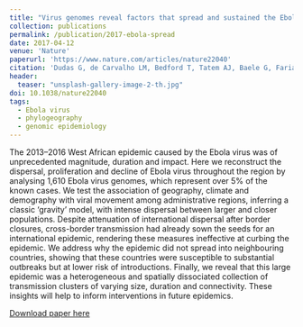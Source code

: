 ```yaml
---
title: "Virus genomes reveal factors that spread and sustained the Ebola epidemic"
collection: publications
permalink: /publication/2017-ebola-spread
date: 2017-04-12
venue: 'Nature'
paperurl: 'https://www.nature.com/articles/nature22040'
citation: 'Dudas G, de Carvalho LM, Bedford T, Tatem AJ, Baele G, Faria NR, Park DJ, Ladner JT, Arias A, Asogun D, Bielejec F, Caddy SL, Cotten M, D’Ambrozio J, Dellicour S, di Caro A, Diclaro JW, Duraffour S, Elmore MJ, Fakoli LS, Faye O, Gilbert ML, Gevao SM, Gire S, Gladden-Young A, Gnirke A, Goba A, Grant DS, Haagmans BL, Hiscox JA, Jah U, Kugelman JR, Liu D, Lu J, Malboeuf CM, Mate S, Matthews DA, Matranga CB, Meredith LW, Qu J, Quick J, Pas SD, Phan MVT, Pollakis G, Reusken CB, Sanchez-Lockhart M, Schaffner SF, Schieffelin JS, Sealfon RS, Simon-Loriere E, Smits SL, Stoecker K, Thorne L, Tobin EA, Vandi MA, Watson SJ, West K, Whitmer S, Wiley MR, Winnicki SM, Wohl S, Wölfel R, Yozwiak NL, Andersen KG, Blyden SO, Bolay F, Carroll MW, Dahn B, Diallo B, Formenty P, Fraser C, Gao GF, Garry RF, Goodfellow I, Günther S, Happi CT, Holmes EC, Kargbo B, Keïta S, Kellam P, Koopmans MPG, Kuhn JH, Loman NJ, Magassouba N, Naidoo D, Nichol ST, Nyenswah T, Palacios G, Pybus OG, Sabeti PC, Sall A, Ströher U, Wurie I, Suchard MA, Lemey P, Rambaut A, 2017. &quot;Virus genomes reveal factors that spread and sustained the Ebola epidemic&quot;. <i>Nature</i> 544(7650): 309:315.'
header:
  teaser: "unsplash-gallery-image-2-th.jpg"
doi: 10.1038/nature22040
tags:
  - Ebola virus
  - phylogeography
  - genomic epidemiology
---
```



The 2013–2016 West African epidemic caused by the Ebola virus was of unprecedented magnitude, duration and impact.
Here we reconstruct the dispersal, proliferation and decline of Ebola virus throughout the region by analysing 1,610 Ebola virus genomes, which represent over 5% of the known cases.
We test the association of geography, climate and demography with viral movement among administrative regions, inferring a classic ‘gravity’ model, with intense dispersal between larger and closer populations.
Despite attenuation of international dispersal after border closures, cross-border transmission had already sown the seeds for an international epidemic, rendering these measures ineffective at curbing the epidemic.
We address why the epidemic did not spread into neighbouring countries, showing that these countries were susceptible to substantial outbreaks but at lower risk of introductions.
Finally, we reveal that this large epidemic was a heterogeneous and spatially dissociated collection of transmission clusters of varying size, duration and connectivity.
These insights will help to inform interventions in future epidemics.


[Download paper here](http://evogytis.github.io/files/2017-ebola-spread.pdf)
